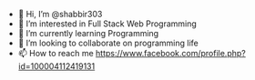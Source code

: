 - 👋 Hi, I’m @shabbir303
- 👀 I’m interested in Full Stack Web Programming
- 🌱 I’m currently learning Programming
- 💞️ I’m looking to collaborate on programming life
- 📫 How to reach me https://www.facebook.com/profile.php?id=100004112419131

<!---
shabbir303/shabbir303 is a ✨ special ✨ repository because its `README.md` (this file) appears on your GitHub profile.
You can click the Preview link to take a look at your changes.
--->
